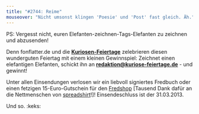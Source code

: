 ```yaml
---
title: "#2744: Reime"
mouseover: "Nicht umsonst klingen 'Poesie' und 'Post' fast gleich. Äh."
---
```


PS:
Vergesst nicht, euren Elefanten-zeichnen-Tags-Elefanten zu zeichnen und abzusenden!

Denn fonflatter.de und die <a href="http://www.kuriose-feiertage.de/"><strong>Kuriosen-Feiertage</strong></a> zelebrieren diesen wunderguten Feiertag mit einem kleinen Gewinnspiel: Zeichnet einen elefantigen Elefanten, schickt ihn an <a href="mailto:redaktion@kuriose-feiertage.de"><strong>redaktion@kuriose-feiertage.de</strong></a> - und gewinnt!

Unter allen Einsendungen verlosen wir ein liebvoll signiertes Fredbuch oder einen fetzigen 15-Euro-Gutschein für den <a href="http://fred-o-mat.spreadshirt.de/">Fredshop</a> [Tausend Dank dafür an die Nettmenschen von <a href="http://www.spreadshirt.de/">spreadshirt</a>!]!
Einsendeschluss ist der 31.03.2013.

Und so.
:keks:

